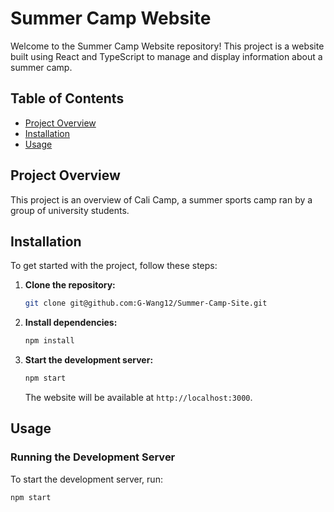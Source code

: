 # Summer Camp Website

Welcome to the Summer Camp Website repository! This project is a website built using React and TypeScript to manage and display information about a summer camp.

## Table of Contents

- [Project Overview](#project-overview)
- [Installation](#installation)
- [Usage](#usage)

## Project Overview

This project is an overview of Cali Camp, a summer sports camp ran by a group of university students.

## Installation

To get started with the project, follow these steps:

1. **Clone the repository:**

    ```bash
    git clone git@github.com:G-Wang12/Summer-Camp-Site.git
    ```

2. **Install dependencies:**

    ```bash
    npm install
    ```

3. **Start the development server:**

    ```bash
    npm start
    ```

    The website will be available at `http://localhost:3000`.

## Usage

### Running the Development Server

To start the development server, run:

```bash
npm start
